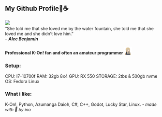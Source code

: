 ## My Github Profile🌃☕
<img src="https://moe-counter.glitch.me/get/@inagithubprofile?theme=rule34"> <br>
“She told me that she loved me by the water fountain, she told me that she loved me and she didn’t love him.” <br> – ***Alec Benjamin***

#### Professional K-On! fan and often an amateur programmer <img src="https://github.com/naitaalacarte/naitaalacarte/blob/main/727653965050937374.png" style="width: 25px;">
### Setup: 
CPU: I7-10700f 
RAM: 32gb 8x4
GPU: RX 550
STORAGE: 2tbs & 500gb nvme
OS: Fedora Linux

### What i like:

K-On!, Python, Azumanga Daioh, C#, C++, Godot, Lucky Star, Linux.
*- made with 💖 by ina*
